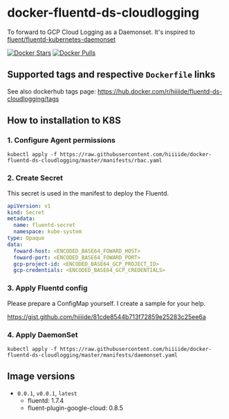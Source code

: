 # docker-fluentd-ds-cloudlogging

To forward to GCP Cloud Logging as a Daemonset. It's inspired to [fluent/fluentd-kubernetes-daemonset](https://github.com/fluent/fluentd-kubernetes-daemonset)

[![Docker Stars](https://img.shields.io/docker/stars/hiiiide/fluentd-ds-cloudlogging.svg)](https://hub.docker.com/r/hiiiide/fluentd-ds-cloudlogging)
[![Docker Pulls](https://img.shields.io/docker/pulls/hiiiide/fluentd-ds-cloudlogging.svg)](https://hub.docker.com/r/hiiiide/fluentd-ds-cloudlogging)



## Supported tags and respective `Dockerfile` links

See also dockerhub tags page: https://hub.docker.com/r/hiiiide/fluentd-ds-cloudlogging/tags

## How to installation to K8S

### 1. Configure Agent permissions

```
kubectl apply -f https://raw.githubusercontent.com/hiiiide/docker-fluentd-ds-cloudlogging/master/manifests/rbac.yaml
```

### 2. Create Secret

This secret is used in the manifest to deploy the Fluentd.

```yaml
apiVersion: v1
kind: Secret
metadata:
  name: fluentd-secret
  namespace: kube-system
type: Opaque
data:
  foward-host: <ENCODED_BASE64_FOWARD_HOST>
  foward-port: <ENCODED_BASE64_FOWARD_PORT>
  gcp-project-id: <ENCODED_BASE64_GCP_PROJECT_ID>
  gcp-credentials: <ENCODED_BASE64_GCP_CREDENTIALS>
```

### 3. Apply Fluentd config

Please prepare a ConfigMap yourself. I create a sample for your help.

https://gist.github.com/hiiiide/81cde8544b713f72859e25283c25ee6a

### 4. Apply DaemonSet

```
kubectl apply -f https://raw.githubusercontent.com/hiiiide/docker-fluentd-ds-cloudlogging/master/manifests/daemonset.yaml
```

## Image versions

- `0.0.1`, `v0.0.1`, `latest`
  - fluentd: 1.7.4
  - fluent-plugin-google-cloud: 0.8.5
